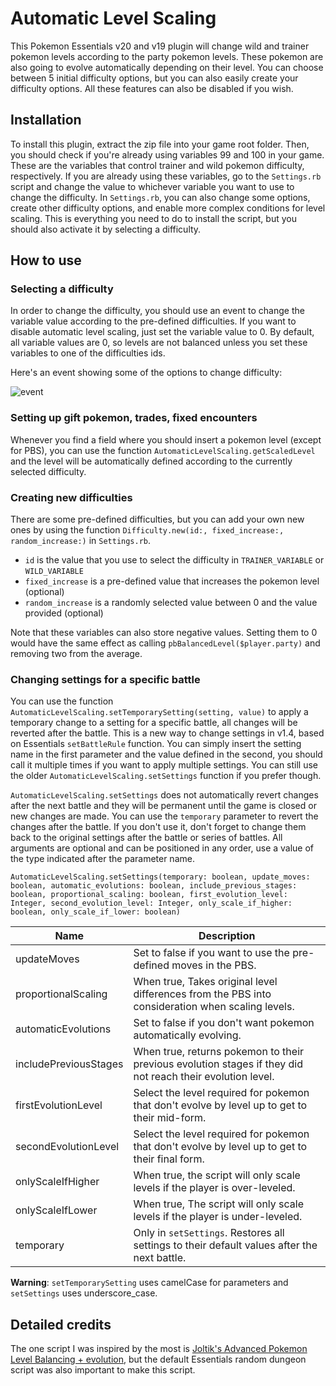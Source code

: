 # Automatic Level Scaling

This Pokemon Essentials v20 and v19 plugin will change wild and trainer pokemon levels according to the party pokemon levels. These pokemon are also going to evolve automatically depending on their level. You can choose between 5 initial difficulty options, but you can also easily create your difficulty options. All these features can also be disabled if you wish.

## Installation

To install this plugin, extract the zip file into your game root folder.
Then, you should check if you're already using variables 99 and 100 in your game. These are the variables that control trainer and wild pokemon difficulty, respectively.
If you are already using these variables, go to the `Settings.rb` script and change the value to whichever variable you want to use to change the difficulty.
In `Settings.rb`, you can also change some options, create other difficulty options, and enable more complex conditions for level scaling.
This is everything you need to do to install the script, but you should also activate it by selecting a difficulty.

## How to use

### Selecting a difficulty

In order to change the difficulty, you should use an event to change the variable value according to the pre-defined difficulties. If you want to disable automatic level scaling, just set the variable value to 0. By default, all variable values are 0, so levels are not balanced unless you set these variables to one of the difficulties ids.

Here's an event showing some of the options to change difficulty:

![event](https://user-images.githubusercontent.com/64505839/168475608-3907a7fa-f401-4aec-a05d-8d1a9ffe41b6.png)

### Setting up gift pokemon, trades, fixed encounters

Whenever you find a field where you should insert a pokemon level (except for PBS), you can use the function `AutomaticLevelScaling.getScaledLevel` and the level will be automatically defined according to the currently selected difficulty.

### Creating new difficulties

There are some pre-defined difficulties, but you can add your own new ones by using the function `Difficulty.new(id:, fixed_increase:, random_increase:)` in `Settings.rb`.

* `id` is the value that you use to select the difficulty in `TRAINER_VARIABLE` or `WILD_VARIABLE`
* `fixed_increase` is a pre-defined value that increases the pokemon level (optional)
* `random_increase` is a randomly selected value between 0 and the value provided (optional)

Note that these variables can also store negative values. Setting them to 0 would have the same effect as calling `pbBalancedLevel($player.party)` and removing two from the average.

### Changing settings for a specific battle

You can use the function `AutomaticLevelScaling.setTemporarySetting(setting, value)` to apply a temporary change to a setting for a specific battle, all changes will be reverted after the battle. This is a new way to change settings in v1.4, based on Essentials `setBattleRule` function. You can simply insert the setting name in the first parameter and the value defined in the second, you should call it multiple times if you want to apply multiple settings. You can still use the older `AutomaticLevelScaling.setSettings` function if you prefer though.

`AutomaticLevelScaling.setSettings` does not automatically revert changes after the next battle and they will be permanent until the game is closed or new changes are made. You can use the `temporary` parameter to revert the changes after the battle. If you don't use it, don't forget to change them back to the original settings after the battle or series of battles. All arguments are optional and can be positioned in any order, use a value of the type indicated after the parameter name.

`AutomaticLevelScaling.setSettings(temporary: boolean, update_moves: boolean, automatic_evolutions: boolean, include_previous_stages: boolean, proportional_scaling: boolean, first_evolution_level: Integer, second_evolution_level: Integer, only_scale_if_higher: boolean, only_scale_if_lower: boolean)`

| Name | Description |
| ---- | ----------- |
| updateMoves | Set to false if you want to use the pre-defined moves in the PBS. |
| proportionalScaling | When true, Takes original level differences from the PBS into consideration when scaling levels. |
| automaticEvolutions | Set to false if you don't want pokemon automatically evolving. |
| includePreviousStages | When true, returns pokemon to their previous evolution stages if they did not reach their evolution level. |
| firstEvolutionLevel | Select the level required for pokemon that don't evolve by level up to get to their mid-form. |
| secondEvolutionLevel | Select the level required for pokemon that don't evolve by level up to get to their final form. |
| onlyScaleIfHigher | When true, the script will only scale levels if the player is over-leveled. |
| onlyScaleIfLower | When true, The script will only scale levels if the player is under-leveled. |
| temporary | Only in `setSettings`. Restores all settings to their default values after the next battle. |

**Warning**: `setTemporarySetting` uses camelCase for parameters and `setSettings` uses underscore_case.

## Detailed credits

The one script I was inspired by the most is [Joltik's Advanced Pokemon Level Balancing + evolution](https://www.pokecommunity.com/showthread.php?t=409828), but the default Essentials random dungeon script was also important to make this script.
